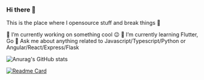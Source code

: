 ### Hi there 👋

This is the place where I opensource stuff and break things 🤣

🔭  I’m currently working on something cool 😉
🌱  I’m currently learning Flutter, Go
💬  Ask me about anything related to Javascript/Typescript/Python or Angular/React/Express/Flask

![Anurag's GitHub stats](https://github-readme-stats.vercel.app/api?username=yashtekavade&show_icons=true&theme=radical)

[![Readme Card](https://github-readme-stats.vercel.app/api/pin/?username=anuraghazra&repo=github-readme-stats)](https://github.com/anuraghazra/github-readme-stats)
